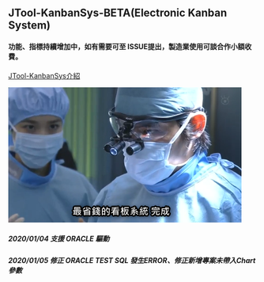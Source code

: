 ## JTool-KanbanSys-BETA(Electronic Kanban System)
#### 功能、指標持續增加中，如有需要可至 ISSUE提出，製造業使用可談合作小額收費。

<a href="https://github.com/ucandoit1010/JTool-KanbanSys/wiki/JTool-KanbanSys-%E8%AA%AA%E6%98%8E">JTool-KanbanSys介紹</a>

![image](https://github.com/ucandoit1010/JTool-KanbanSys/blob/master/2020-01-17_22h09_09.png)

##### 2020/01/04 支援 ORACLE 驅動
##### 2020/01/05 修正 ORACLE TEST SQL 發生ERROR、修正新增專案未帶入Chart參數
